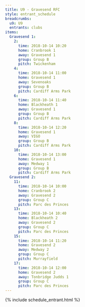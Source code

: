 ```yaml
---
title: U9 - Gravesend RFC
style: entrant_schedule
breadcrumbs:
  u9: U9
  entrants: clubs
items:
  Gravesend 1:
    2:
      time: 2018-10-14 10:20
      home: Cranbrook 1
      away: Gravesend 1
      group: Group B
      pitch: Twickenham
    4:
      time: 2018-10-14 11:00
      home: Gravesend 1
      away: Sevenoaks
      group: Group B
      pitch: Cardiff Arms Park
    6:
      time: 2018-10-14 11:40
      home: Blackheath 1
      away: Gravesend 1
      group: Group B
      pitch: Cardiff Arms Park
    8:
      time: 2018-10-14 12:20
      home: Gravesend 1
      away: VIGO
      group: Group B
      pitch: Cardiff Arms Park
    10:
      time: 2018-10-14 13:00
      home: Gravesend 1
      away: Medway 1
      group: Group B
      pitch: Cardiff Arms Park
  Gravesend 2:
    11:
      time: 2018-10-14 10:00
      home: Cranbrook 2
      away: Gravesend 2
      group: Group C
      pitch: Parc des Princes
    13:
      time: 2018-10-14 10:40
      home: Blackheath 2
      away: Gravesend 2
      group: Group C
      pitch: Parc des Princes
    15:
      time: 2018-10-14 11:20
      home: Gravesend 2
      away: Medway 2
      group: Group C
      pitch: Murrayfield
    17:
      time: 2018-10-14 12:00
      home: Gravesend 2
      away: Tonbridge Judds 1
      group: Group C
      pitch: Parc des Princes
---
```


{% include schedule_entrant.html %}
